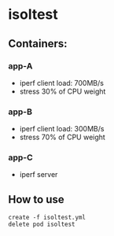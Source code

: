# isoltest

## Containers:

### app-A

* iperf client load: 700MB/s
* stress 30% of CPU weight

### app-B

* iperf client load: 300MB/s
* stress 70% of CPU weight

### app-C

* iperf server

## How to use

```
create -f isoltest.yml
delete pod isoltest
```

